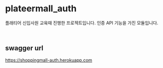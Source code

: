 # plateermall_auth
플래티어 신입사원 교육때 진행한 프로젝트입니다. 인증 API 기능을 가진 모듈입니다.

<br />

## swagger url
https://shoppingmall-auth.herokuapp.com
